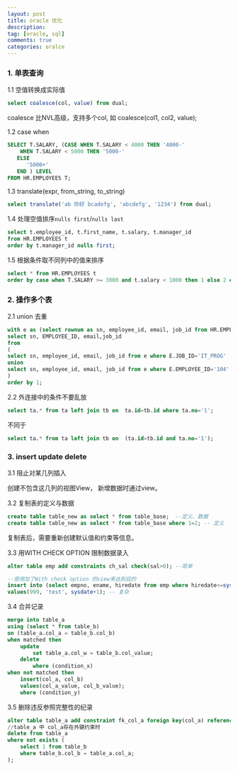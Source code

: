 ```yaml
---
layout: post
title: oracle 优化
description:  
tag: [oracle, sql]
comments: true
categories: oralce
---
```


### 1. 单表查询

1.1 空值转换成实际值

```sql
select coalesce(col, value) from dual;
```
coalesce 比NVL高级，支持多个col, 如 coalesce(col1, col2, value);

1.2  case when 

```sql
SELECT T.SALARY, (CASE WHEN T.SALARY < 4000 THEN '4000-'
    WHEN T.SALARY < 5000 THEN '5000-'
   ELSE  
      '5000+'
   END ) LEVEL
FROM HR.EMPLOYEES T;
```
<!-- more -->

1.3 translate(expr, from_string, to_string) 

```sql
select translate('ab 你好 bcadefg', 'abcdefg', '1234') from dual;
```

1.4 处理空值排序`nulls first`/`nulls last`

```sql
select t.employee_id, t.first_name, t.salary, t.manager_id 
from HR.EMPLOYEES t 
order by t.manager_id nulls first;
```

1.5 根据条件取不同列中的值来排序

```sql
select * from HR.EMPLOYEES t 
order by case when T.SALARY >= 3000 and t.salary < 1000 then 1 else 2 end, 3;
```

### 2. 操作多个表

2.1 union 去重

```sql
with e as (select rownum as sn, employee_id, email, job_id from HR.EMPLOYEES) 
select sn, EMPLOYEE_ID, email,job_id
from 
(
select sn, employee_id, email, job_id from e where E.JOB_ID='IT_PROG'
union 
select sn, employee_id, email, job_id from e where E.EMPLOYEE_ID='104'
)
order by 1;
```

2.2 外连接中的条件不要乱放

```sql
select ta.* from ta left join tb on  ta.id=tb.id where ta.no='1';
```
不同于

```sql
select ta.* from ta left join tb on  (ta.id=tb.id and ta.no='1');
```

### 3. insert update delete 

3.1 阻止对某几列插入

创建不包含这几列的视图View， 新增数据时通过view。

3.2 复制表的定义与数据

```sql
create table table_new as select * from table_base;  --定义、数据
create table table_new as select * from table_base where 1=2; -- 定义
```
复制表后，需要重新创建默认值和约束等信息。

3.3 用WITH CHECK OPTION 限制数据录入

```sql
alter table emp add constraints ch_sal check(sal>0); --简单

--使用加了With check option 的view来达到目的
insert into (select empno, ename, hiredate from emp where hiredate<=sysdate with CHECK OPTION) 
values(999, 'test', sysdate+1); -- 复杂
```

3.4 合并记录

```sql
merge into table_a 
using (select * from table_b) 
on (table_a.col_a = table_b.col_b)
when matched then
    update 
        set table_a.col_w = table_b.col_value;
    delete 
        where (condition_x)
when not matched then 
    insert(col_a, col_b)
    values(col_a_value, col_b_value); 
    where (condition_y)
```

3.5 删除违反参照完整性的纪录

```sql
alter table table_a add constraint fk_col_a foreign key(col_a) references table_b(col_b); 
//table_a 中 col_a存在外键约束时
delete from table_a 
where not exists (
    select 1 from table_b
    where table_b.col_b = table_a.col_a;
);


```
